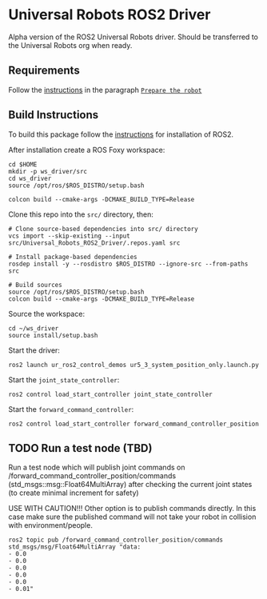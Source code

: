 # Universal Robots ROS2 Driver

Alpha version of the ROS2 Universal Robots driver. Should be transferred to the Universal Robots org when ready.

## Requirements

Follow the [instructions](https://github.com/UniversalRobots/Universal_Robots_ROS_Driver#setting-up-a-ur-robot-for-ur_robot_driver) in the paragraph 
[`Prepare the robot` ](https://github.com/UniversalRobots/Universal_Robots_ROS_Driver#prepare-the-robot)

## Build Instructions

To build this package follow the [instructions](https://index.ros.org/doc/ros2/Tutorials/Workspace/Creating-A-Workspace/) for installation of ROS2.

After installation create a ROS Foxy workspace:
```
cd $HOME
mkdir -p ws_driver/src
cd ws_driver
source /opt/ros/$ROS_DISTRO/setup.bash

colcon build --cmake-args -DCMAKE_BUILD_TYPE=Release

```

Clone this repo into the `src/` directory, then:

```
# Clone source-based dependencies into src/ directory
vcs import --skip-existing --input src/Universal_Robots_ROS2_Driver/.repos.yaml src

# Install package-based dependencies
rosdep install -y --rosdistro $ROS_DISTRO --ignore-src --from-paths src

# Build sources
source /opt/ros/$ROS_DISTRO/setup.bash
colcon build --cmake-args -DCMAKE_BUILD_TYPE=Release
```
Source the workspace:

```
cd ~/ws_driver
source install/setup.bash
```

Start the driver:

```
ros2 launch ur_ros2_control_demos ur5_3_system_position_only.launch.py
```

Start the `joint_state_controller`:

```
ros2 control load_start_controller joint_state_controller
```

Start the `forward_command_controller`:

```
ros2 control load_start_controller forward_command_controller_position
```

## TODO Run a test node (TBD)
Run a test node which will publish joint commands on /forward_command_controller_position/commands (std_msgs::msg::Float64MultiArray)
after checking the current joint states (to create minimal increment for safety)

USE WITH CAUTION!!!
Other option is to publish commands directly. In this case make sure the published command will not take your
robot in collision with environment/people.
```
ros2 topic pub /forward_command_controller_position/commands std_msgs/msg/Float64MultiArray "data: 
- 0.0                                                               
- 0.0
- 0.0
- 0.0
- 0.0
- 0.01"
```

